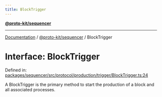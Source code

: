```yaml
---
title: BlockTrigger
---
```


[**@proto-kit/sequencer**](../README.md)

***

[Documentation](../../../README.md) / [@proto-kit/sequencer](../README.md) / BlockTrigger

# Interface: BlockTrigger

Defined in: [packages/sequencer/src/protocol/production/trigger/BlockTrigger.ts:24](https://github.com/proto-kit/framework/blob/b953c754e500c62f01fbbd6d09adfb2f5577269d/packages/sequencer/src/protocol/production/trigger/BlockTrigger.ts#L24)

A BlockTrigger is the primary method to start the production of a block and
all associated processes.

